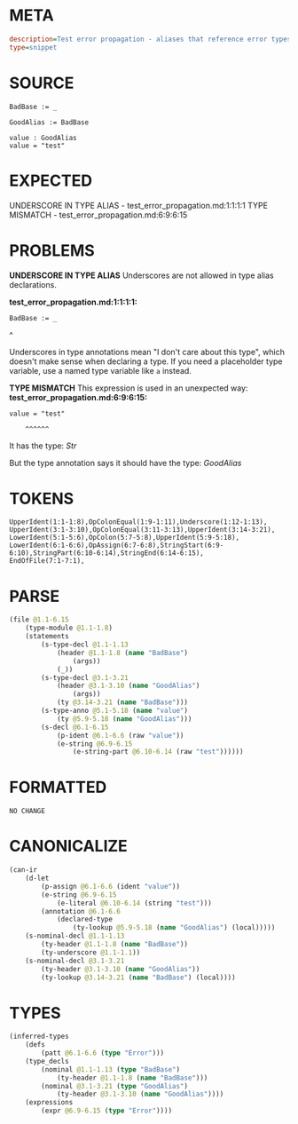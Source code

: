 # META
~~~ini
description=Test error propagation - aliases that reference error types should not propagate errors
type=snippet
~~~
# SOURCE
~~~roc
BadBase := _

GoodAlias := BadBase

value : GoodAlias
value = "test"
~~~
# EXPECTED
UNDERSCORE IN TYPE ALIAS - test_error_propagation.md:1:1:1:1
TYPE MISMATCH - test_error_propagation.md:6:9:6:15
# PROBLEMS
**UNDERSCORE IN TYPE ALIAS**
Underscores are not allowed in type alias declarations.

**test_error_propagation.md:1:1:1:1:**
```roc
BadBase := _
```
^

Underscores in type annotations mean "I don't care about this type", which doesn't make sense when declaring a type. If you need a placeholder type variable, use a named type variable like `a` instead.

**TYPE MISMATCH**
This expression is used in an unexpected way:
**test_error_propagation.md:6:9:6:15:**
```roc
value = "test"
```
        ^^^^^^

It has the type:
    _Str_

But the type annotation says it should have the type:
    _GoodAlias_

# TOKENS
~~~zig
UpperIdent(1:1-1:8),OpColonEqual(1:9-1:11),Underscore(1:12-1:13),
UpperIdent(3:1-3:10),OpColonEqual(3:11-3:13),UpperIdent(3:14-3:21),
LowerIdent(5:1-5:6),OpColon(5:7-5:8),UpperIdent(5:9-5:18),
LowerIdent(6:1-6:6),OpAssign(6:7-6:8),StringStart(6:9-6:10),StringPart(6:10-6:14),StringEnd(6:14-6:15),
EndOfFile(7:1-7:1),
~~~
# PARSE
~~~clojure
(file @1.1-6.15
	(type-module @1.1-1.8)
	(statements
		(s-type-decl @1.1-1.13
			(header @1.1-1.8 (name "BadBase")
				(args))
			(_))
		(s-type-decl @3.1-3.21
			(header @3.1-3.10 (name "GoodAlias")
				(args))
			(ty @3.14-3.21 (name "BadBase")))
		(s-type-anno @5.1-5.18 (name "value")
			(ty @5.9-5.18 (name "GoodAlias")))
		(s-decl @6.1-6.15
			(p-ident @6.1-6.6 (raw "value"))
			(e-string @6.9-6.15
				(e-string-part @6.10-6.14 (raw "test"))))))
~~~
# FORMATTED
~~~roc
NO CHANGE
~~~
# CANONICALIZE
~~~clojure
(can-ir
	(d-let
		(p-assign @6.1-6.6 (ident "value"))
		(e-string @6.9-6.15
			(e-literal @6.10-6.14 (string "test")))
		(annotation @6.1-6.6
			(declared-type
				(ty-lookup @5.9-5.18 (name "GoodAlias") (local)))))
	(s-nominal-decl @1.1-1.13
		(ty-header @1.1-1.8 (name "BadBase"))
		(ty-underscore @1.1-1.1))
	(s-nominal-decl @3.1-3.21
		(ty-header @3.1-3.10 (name "GoodAlias"))
		(ty-lookup @3.14-3.21 (name "BadBase") (local))))
~~~
# TYPES
~~~clojure
(inferred-types
	(defs
		(patt @6.1-6.6 (type "Error")))
	(type_decls
		(nominal @1.1-1.13 (type "BadBase")
			(ty-header @1.1-1.8 (name "BadBase")))
		(nominal @3.1-3.21 (type "GoodAlias")
			(ty-header @3.1-3.10 (name "GoodAlias"))))
	(expressions
		(expr @6.9-6.15 (type "Error"))))
~~~
